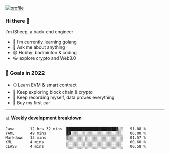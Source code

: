 [![profile](http://img.codelin.xyz/hello-im-isheep.svg)](https://www.calligrapher.ai/)

### Hi there 🐏

I'm ISheep, a back-end engineer

- 🔭 I’m currently learning golang
- 💬 Ask me about anything
- 😄 Hobby: badminton & coding
- 👓 explore crypto and Web3.0

### 🚀 Goals in 2022
+ 🌕 Learn EVM & smart contract
+ 🤔 Keep exploring block chain & crypto
+ 🐏 Keep recording myself, data proves everything
+ 🚗 Buy my first car

-------

📊 **Weekly development breakdown**
<!--START_SECTION:waka-->
```text
Java       12 hrs 32 mins  ██████████████████████▓░░   91.08 % 
YAML       49 mins         █▓░░░░░░░░░░░░░░░░░░░░░░░   06.00 % 
Markdown   13 mins         ▒░░░░░░░░░░░░░░░░░░░░░░░░   01.57 % 
XML        4 mins          ░░░░░░░░░░░░░░░░░░░░░░░░░   00.60 % 
CLASS      4 mins          ░░░░░░░░░░░░░░░░░░░░░░░░░   00.58 % 
```
<!--END_SECTION:waka-->
